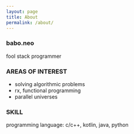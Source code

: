 ```yaml
---
layout: page
title: About
permalink: /about/
---
```


### babo.neo
fool stack programmer

### AREAS OF INTEREST
* solving algorithmic problems 
* rx, functional programming
* parallel universes

### SKILL
programming language: c/c++, kotlin, java, python

